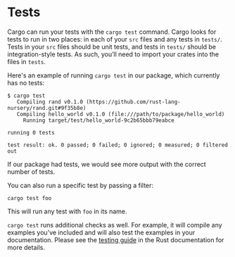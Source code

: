 # Tests

Cargo can run your tests with the `cargo test` command. Cargo looks for tests
to run in two places: in each of your `src` files and any tests in `tests/`.
Tests in your `src` files should be unit tests, and tests in `tests/` should be
integration-style tests. As such, you’ll need to import your crates into
the files in `tests`.

Here's an example of running `cargo test` in our package, which currently has
no tests:

```console
$ cargo test
   Compiling rand v0.1.0 (https://github.com/rust-lang-nursery/rand.git#9f35b8e)
   Compiling hello_world v0.1.0 (file:///path/to/package/hello_world)
     Running target/test/hello_world-9c2b65bbb79eabce

running 0 tests

test result: ok. 0 passed; 0 failed; 0 ignored; 0 measured; 0 filtered out
```

If our package had tests, we would see more output with the correct number of
tests.

You can also run a specific test by passing a filter:

```console
cargo test foo
```

This will run any test with `foo` in its name.

`cargo test` runs additional checks as well. For example, it will compile any
examples you’ve included and will also test the examples in your
documentation. Please see the [testing guide][testing] in the Rust
documentation for more details.

[testing]: https://doc.rust-lang.org/book/testing.html
